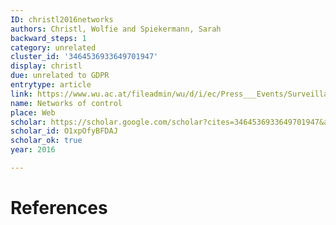```yaml
---
ID: christl2016networks
authors: Christl, Wolfie and Spiekermann, Sarah
backward_steps: 1
category: unrelated
cluster_id: '3464536933649701947'
display: christl
due: unrelated to GDPR
entrytype: article
link: https://www.wu.ac.at/fileadmin/wu/d/i/ec/Press___Events/Surveillance_Capitalism/Christl_Spiekermann_Networks_Of_Control.pdf
name: Networks of control
place: Web
scholar: https://scholar.google.com/scholar?cites=3464536933649701947&as_sdt=2005&sciodt=0,5&hl=en
scholar_id: O1xpOfyBFDAJ
scholar_ok: true
year: 2016

---
```


# References

